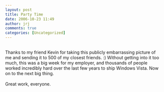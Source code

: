 ```yaml
---
layout: post
title: Party Time
date: 2006-10-23 11:49
author: jrj
comments: true
categories: [Uncategorized]
---
```

<a href="http://bp3.blogger.com/_9-Ni-tlkxc4/R0SMB-PSsmI/AAAAAAAAAAk/otvrtMs2oaY/s1600-h/shapeimage_1.jpg"><img style="float:left;margin:0 10px 10px 0;cursor:pointer;cursor:hand" src="http://bp3.blogger.com/_9-Ni-tlkxc4/R0SMB-PSsmI/AAAAAAAAAAk/otvrtMs2oaY/s320/shapeimage_1.jpg" border="0" alt="" /></a><br />Thanks to my friend Kevin for taking this publicly embarrassing picture of me and sending it to 500 of my closest friends. :)  Without getting into it too much, this was a big week for my employer, and thousands of people worked incredibly hard over the last few years to ship Windows Vista. Now on to the next big thing.<br /><br />Great work, everyone.

